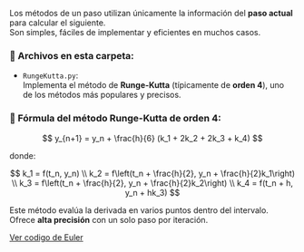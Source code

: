 Los métodos de un paso utilizan únicamente la información del **paso actual** para calcular el siguiente.  
Son simples, fáciles de implementar y eficientes en muchos casos.

### 📂 Archivos en esta carpeta:

- `RungeKutta.py`:  
  Implementa el método de **Runge-Kutta** (típicamente de **orden 4**), uno de los métodos más populares y precisos.

### 📐 Fórmula del método Runge-Kutta de orden 4:

$$
y_{n+1} = y_n + \frac{h}{6} (k_1 + 2k_2 + 2k_3 + k_4)
$$

donde:

$$
k_1 = f(t_n, y_n) \\
k_2 = f\left(t_n + \frac{h}{2}, y_n + \frac{h}{2}k_1\right) \\
k_3 = f\left(t_n + \frac{h}{2}, y_n + \frac{h}{2}k_2\right) \\
k_4 = f(t_n + h, y_n + hk_3)
$$

Este método evalúa la derivada en varios puntos dentro del intervalo.  
Ofrece **alta precisión** con un solo paso por iteración.

[Ver codigo de Euler](/T6_EcuacionesDiferenciales/Metodos_1_Paso/RungeKutta.py)
